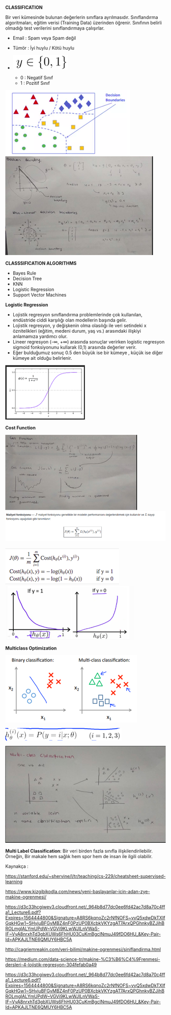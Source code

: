 **CLASSIFICATION**

Bir veri kümesinde bulunan değerlerin sınıflara ayrılmasıdır. Sınıflandırma algoritmaları, eğitim verisi (Training Data) üzerinden öğrenir.
Sınıfının belirli olmadığı test verilerini sınıflandırmaya çalışırlar.

- Email : Spam veya Spam değil
- Tümör : İyi huylu / Kötü huylu 
- ![](https://github.com/Ferihann/Intern-Notes/blob/master/Screenshot%20from%202019-07-28%2020-44-34.png)

  - 0 : Negatif Sınıf 
  - 1 : Pozitif Sınıf 

![](https://github.com/Ferihann/Intern-Notes/blob/master/Screenshot%20from%202019-07-28%2022-21-12.png)
![](https://github.com/Ferihann/Intern-Notes/blob/master/Screenshot%20from%202019-07-28%2023-05-38.png)

**CLASSSIFICATION ALGORITHMS**
  - Bayes Rule
  - Decision Tree
  - KNN 
  - Logistic Regression
  - Support Vector Machines
  
**Logistic Regression**

- Lojistik regresyon sınıflandırma problemlerinde çok kullanılan, endüstride ciddi karşılığı olan modellerin başında gelir.
- Lojistik regresyon, y değişkenin olma olasılığı ile veri setindeki x öznitelikleri (eğitim, medeni durum, yaş vs.) 
arasındaki ilişkiyi anlamamıza yardımcı olur.
- Lineer regresyon (-∞, +∞) arasında sonuçlar verirken logistic regresyon sigmoid fonksiyonunu kullarak (0,1) arasında değerler
verir.
- Eğer bulduğumuz sonuç 0.5 den büyük ise bir kümeye , küçük ise diğer kümeye ait olduğu belirlenir.


![](https://github.com/Ferihann/Intern-Notes/blob/master/Screenshot%20from%202019-07-28%2022-28-38.png)

**Cost Function**

![](https://github.com/Ferihann/Intern-Notes/blob/master/Screenshot%20from%202019-07-28%2022-49-05.png)
![](https://github.com/Ferihann/Intern-Notes/blob/master/screenshots/Screenshot%20from%202019-07-29%2010-24-54.png)

![](https://github.com/Ferihann/Intern-Notes/blob/master/Screenshot%20from%202019-07-28%2022-39-27.png)
![](https://github.com/Ferihann/Intern-Notes/blob/master/Screenshot%20from%202019-07-28%2022-51-48.png)

**Multiclass Optimization**

![](https://github.com/Ferihann/Intern-Notes/blob/master/Screenshot%20from%202019-07-28%2022-58-20.png)

![](https://github.com/Ferihann/Intern-Notes/blob/master/Screenshot%20from%202019-07-28%2023-00-54.png)

![](https://github.com/Ferihann/Intern-Notes/blob/master/Screenshot%20from%202019-07-28%2023-06-00.png)

**Multi Label Classification**: 
Bir veri birden fazla sınıfla ilişkilendirilebilir. Örneğin, Bir makale hem sağlık hem spor hem de insan ile ilgili olabilir.














Kaynakça :

https://stanford.edu/~shervine/l/tr/teaching/cs-229/cheatsheet-supervised-learning

https://www.kizgibikodla.com/news/yeni-baslayanlar-icin-adan-zye-makine-ogrenmesi/

https://d3c33hcgiwev3.cloudfront.net/_964b8d77dc0ee6fd42ac7d8a70c4ffa1_Lecture6.pdf?Expires=1564444800&Signature=A8RS6kqnoZc2rNfNOFS~vvQ5xdwDkTXIfGqkHGw1~5HvjuBFGvMBZ4nF0PzUP0BXcbkVKYzgAT7ArxQPGhnkyBZJihBROLmgIALYmUPdW~VGVi9KLwWJILnVWaS-IF~VyA8nrxhTd3gbXUWs6FhHU03CuKmBgclNmuJ49fDO6HU_&Key-Pair-Id=APKAJLTNE6QMUY6HBC5A

http://cagriemreakin.com/veri-bilimi/makine-ogrenmesi/siniflandirma.html

https://medium.com/data-science-tr/makine-%C3%B6%C4%9Frenmesi-dersleri-4-lojistik-regresyon-304fefab0a49

https://d3c33hcgiwev3.cloudfront.net/_964b8d77dc0ee6fd42ac7d8a70c4ffa1_Lecture6.pdf?Expires=1564444800&Signature=A8RS6kqnoZc2rNfNOFS~vvQ5xdwDkTXIfGqkHGw1~5HvjuBFGvMBZ4nF0PzUP0BXcbkVKYzgAT7ArxQPGhnkyBZJihBROLmgIALYmUPdW~VGVi9KLwWJILnVWaS-IF~VyA8nrxhTd3gbXUWs6FhHU03CuKmBgclNmuJ49fDO6HU_&Key-Pair-Id=APKAJLTNE6QMUY6HBC5A


